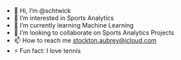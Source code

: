 - 👋 Hi, I’m @schtwick
- 👀 I’m interested in Sports Analytics
- 🌱 I’m currently learning Machine Learning
- 💞️ I’m looking to collaborate on Sports Analytics Projects
- 📫 How to reach me stockton.aubrey@icloud.com
- ⚡ Fun fact: I love tennis

<!---
schtwick/schtwick is a ✨ special ✨ repository because its `README.md` (this file) appears on your GitHub profile.
You can click the Preview link to take a look at your changes.
--->
